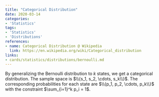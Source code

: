```yaml
---
title: "Categorical Distribution"
date: 2020-03-14
categories:
- 'Statistics'
tags:
- 'Statistics'
- 'Distributions'
references:
- name: Categorical Distribution @ Wikipedia
  link: https://en.wikipedia.org/wiki/Categorical_distribution
links:
- cards/statistics/distributions/bernoulli.md
---
```


By generalizing the Bernoulli distribution to $k$ states, we get a categorical distribution. The sample space is $\\{s_1, s_2, \cdots, s_k\\}$. The corresponding probabilities for each state are $\\{p_1, p_2, \cdots, p_k\\}$ with the constraint $\sum_{i=1}^k p_i = 1$.


